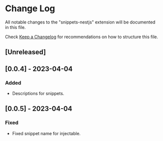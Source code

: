 # Change Log

All notable changes to the "snippets-nestjs" extension will be documented in this file.

Check [Keep a Changelog](http://keepachangelog.com/) for recommendations on how to structure this file.

## [Unreleased]

## [0.0.4] - 2023-04-04

### Added

- Descriptions for snippets.

## [0.0.5] - 2023-04-04

### Fixed

- Fixed snippet name for injectable.